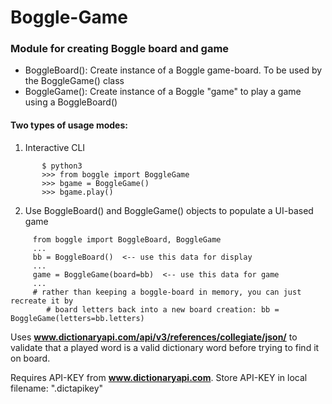 # Boggle-Game

### Module for creating Boggle board and game

 *  BoggleBoard(): Create instance of a Boggle game-board. To be used by the BoggleGame() class
 *  BoggleGame(): Create instance of a Boggle "game" to play a game using a BoggleBoard()

#### Two types of usage modes:
  1) Interactive CLI
```
       $ python3
       >>> from boggle import BoggleGame
       >>> bgame = BoggleGame()
       >>> bgame.play()
```

  2) Use BoggleBoard() and BoggleGame() objects to populate a UI-based game
```
     from boggle import BoggleBoard, BoggleGame
     ...
     bb = BoggleBoard()  <-- use this data for display
     ...
     game = BoggleGame(board=bb)  <-- use this data for game
     ...
     # rather than keeping a boggle-board in memory, you can just recreate it by
        # board letters back into a new board creation: bb = BoggleGame(letters=bb.letters)
```


Uses  **www.dictionaryapi.com/api/v3/references/collegiate/json/** to validate that a played word is a valid dictionary word before trying to find it on board.

Requires API-KEY from **www.dictionaryapi.com**. 
Store API-KEY in local filename: ".dictapikey"
